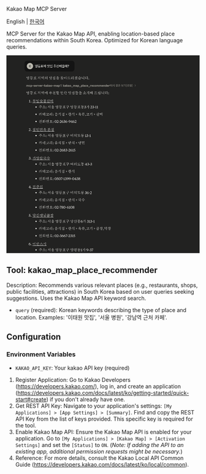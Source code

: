 Kakao Map MCP Server

English | [한국어]('./docs/ko.md') 

MCP Server for the Kakao Map API, enabling location-based place recommendations within South Korea. Optimized for Korean language queries.

![img](./docs/image.png)

## Tool: kakao_map_place_recommender

Description: Recommends various relevant places (e.g., restaurants, shops, public facilities, attractions) in South Korea based on user queries seeking suggestions. Uses the Kakao Map API keyword search.


- `query` (required): Korean keywords describing the type of place and location. Examples: '이태원 맛집', '서울 병원', '강남역 근처 카페'.

## Configuration

### Environment Variables

- `KAKAO_API_KEY`: Your kakao API key (required)

1.  Register Application: Go to Kakao Developers (https://developers.kakao.com/), log in, and create an application (https://developers.kakao.com/docs/latest/ko/getting-started/quick-start#create) if you don't already have one.
2.  Get REST API Key: Navigate to your application's settings: `[My Applications] > [App Settings] > [Summary]`. Find and copy the REST API Key from the list of keys provided. This specific key is required for the tool.
3.  Enable Kakao Map API: Ensure the Kakao Map API is enabled for your application. Go to `[My Applications] > [Kakao Map] > [Activation Settings]` and set the `[Status]` to `ON`. (*Note: If adding the API to an existing app, additional permission requests might be necessary.*)
4.  Reference: For more details, consult the Kakao Local API Common Guide (https://developers.kakao.com/docs/latest/ko/local/common).